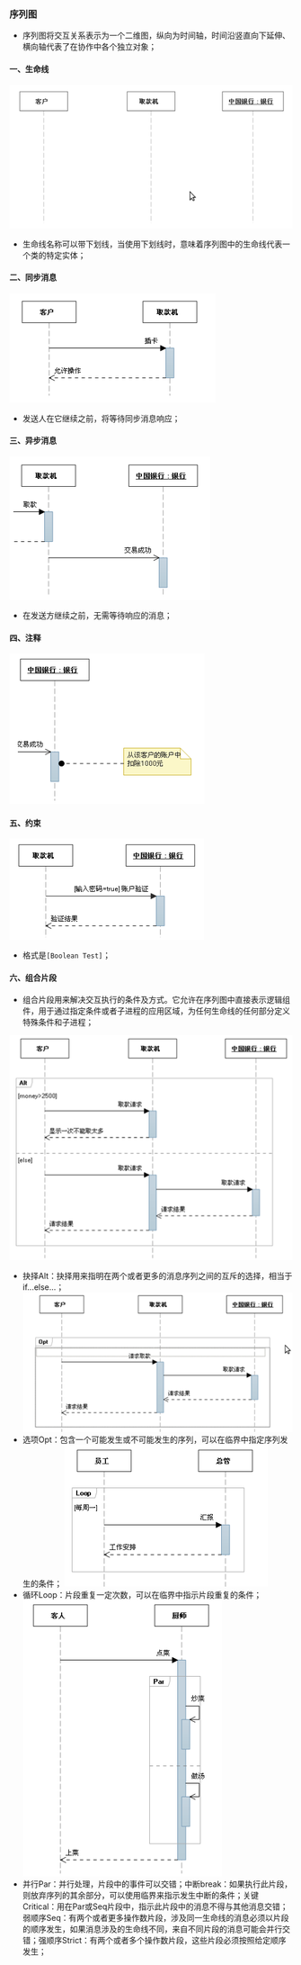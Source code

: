### 序列图
+ 序列图将交互关系表示为一个二维图，纵向为时间轴，时间沿竖直向下延伸、横向轴代表了在协作中各个独立对象；
#### 一、生命线
![image](https://github.com/ningbaoqi/Tools/blob/master/gif/pic-10.jpg)
+ 生命线名称可以带下划线，当使用下划线时，意味着序列图中的生命线代表一个类的特定实体；
#### 二、同步消息
![image](https://github.com/ningbaoqi/Tools/blob/master/gif/pic-11.jpg)
+ 发送人在它继续之前，将等待同步消息响应；
#### 三、异步消息
![image](https://github.com/ningbaoqi/Tools/blob/master/gif/pic-12.jpg)
+ 在发送方继续之前，无需等待响应的消息；
#### 四、注释
![image](https://github.com/ningbaoqi/Tools/blob/master/gif/pic-13.jpg)
#### 五、约束
![image](https://github.com/ningbaoqi/Tools/blob/master/gif/pic-14.jpg)
+ 格式是`[Boolean Test]`；
#### 六、组合片段
+ 组合片段用来解决交互执行的条件及方式。它允许在序列图中直接表示逻辑组件，用于通过指定条件或者子进程的应用区域，为任何生命线的任何部分定义特殊条件和子进程；

![image](https://github.com/ningbaoqi/Tools/blob/master/gif/pic-15.jpg)

+ 抉择Alt：抉择用来指明在两个或者更多的消息序列之间的互斥的选择，相当于if...else...；
![image](https://github.com/ningbaoqi/Tools/blob/master/gif/pic-16.jpg)
+ 选项Opt：包含一个可能发生或不可能发生的序列，可以在临界中指定序列发生的条件；
![image](https://github.com/ningbaoqi/Tools/blob/master/gif/pic-17.jpg)
+ 循环Loop：片段重复一定次数，可以在临界中指示片段重复的条件；
![image](https://github.com/ningbaoqi/Tools/blob/master/gif/pic-18.jpg)
+ 并行Par：并行处理，片段中的事件可以交错；中断break：如果执行此片段，则放弃序列的其余部分，可以使用临界来指示发生中断的条件；关键Critical：用在Par或Seq片段中，指示此片段中的消息不得与其他消息交错；弱顺序Seq：有两个或者更多操作数片段，涉及同一生命线的消息必须以片段的顺序发生，如果消息涉及的生命线不同，来自不同片段的消息可能会并行交错；强顺序Strict：有两个或者多个操作数片段，这些片段必须按照给定顺序发生；
